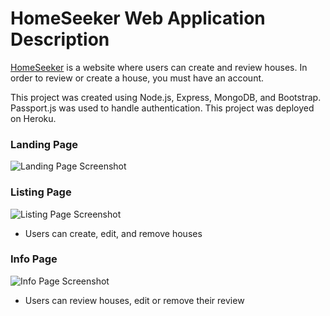 # HomeSeeker Web Application Description 
[HomeSeeker](https://boiling-shelf-28043.herokuapp.com/) is a website where users can create and review houses. In order to review or create a house, you must have an account.

This project was created using Node.js, Express, MongoDB, and Bootstrap. 
Passport.js was used to handle authentication. This project was deployed on Heroku.

### Landing Page
![Landing Page Screenshot](https://imgur.com/a/8mj8yOu)

### Listing Page
![Listing Page Screenshot](https://imgur.com/JZZnk0I)
* Users can create, edit, and remove houses

### Info Page
![Info Page Screenshot](https://imgur.com/fNpiO6g)
* Users can review houses, edit or remove their review



